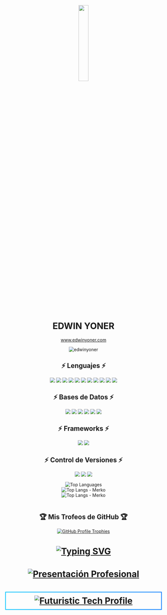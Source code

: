 <p align = "center">
  <br/>
  <br/>
  <img src = "https://media.giphy.com/media/jpVnC65DmYeyRL4LHS/giphy.gif" width = "25%">
</p>

<h1 align="center">EDWIN YONER</h1>

<p align = "center">
  <a href="https://www.edwinyoner.com" align="center">www.edwinyoner.com</a>
</p>
<p align="center"> <img src="https://komarev.com/ghpvc/?username=edwin-yoner&label=Profile%20views&color=0e75b6&style=flat" alt="edwinyoner" /> </p>

<h2 align="center">⚡ Lenguajes ⚡</h2>

<p align="center">
    <!-- Lenguajes de Descripción -->
    <img src="https://img.shields.io/badge/VHDL-666666?style=for-the-badge&logo=xilinx&logoColor=white">
    <!-- Lenguajes de Programación -->
    <img src="https://img.shields.io/badge/C-00599C?style=for-the-badge&logo=c&logoColor=white">
    <img src="https://img.shields.io/badge/C%2B%2B-00599C?style=for-the-badge&logo=c%2B%2B&logoColor=white">
    <img src="https://img.shields.io/badge/Java-ED8B00?style=for-the-badge&logo=openjdk&logoColor=white">
    <img src="https://img.shields.io/badge/Go-00ADD8?style=for-the-badge&logo=go&logoColor=white">
    <img src="https://img.shields.io/badge/Python-3776AB?style=for-the-badge&logo=python&logoColor=white">
    <img src="https://img.shields.io/badge/PHP-777BB4?style=for-the-badge&logo=php&logoColor=white">
    <img src="https://img.shields.io/badge/JavaScript-F7DF1E?style=for-the-badge&logo=javascript&logoColor=black">
    <img src="https://img.shields.io/badge/TypeScript-007ACC?style=for-the-badge&logo=typescript&logoColor=white">
    <img src="https://img.shields.io/badge/HTML5-E34F26?style=for-the-badge&logo=html5&logoColor=white">
    <img src="https://img.shields.io/badge/CSS3-1572B6?style=for-the-badge&logo=css3&logoColor=white">
</p>

<h2 align="center">⚡ Bases de Datos ⚡</h2>
<p align="center">
  <!-- Bases de Datos -->
    <img src="https://img.shields.io/badge/SQLite-07405E?style=for-the-badge&logo=sqlite&logoColor=white">
    <img src="https://img.shields.io/badge/MySQL-005C84?style=for-the-badge&logo=mysql&logoColor=white">
    <img src="https://img.shields.io/badge/Microsoft_SQL_Server-CC2927?style=for-the-badge&logo=microsoft-sql-server&logoColor=white">
    <img src="https://img.shields.io/badge/Oracle-F80000?style=for-the-badge&logo=oracle&logoColor=white">
    <img src="https://img.shields.io/badge/PostgreSQL-316192?style=for-the-badge&logo=postgresql&logoColor=white">
    <img src="https://img.shields.io/badge/MongoDB-4EA94B?style=for-the-badge&logo=mongodb&logoColor=white">
</p>

<h2 align="center">⚡ Frameworks ⚡</h2>
<p align="center">
  <!-- Frameworks -->
    <img src="https://img.shields.io/badge/Laravel-FF2D20?style=for-the-badge&logo=laravel&logoColor=white">
    <img src="https://img.shields.io/badge/Angular-DD0031?style=for-the-badge&logo=angular&logoColor=white">
</p>

<h2 align="center">⚡ Control de Versiones ⚡</h2>
<p align="center">
    <!-- Control de Versiones -->
    <img src="https://img.shields.io/badge/Git-F05032?style=for-the-badge&logo=git&logoColor=white">
    <img src="https://img.shields.io/badge/GitHub-100000?style=for-the-badge&logo=github&logoColor=white">
    <img src="https://img.shields.io/badge/GitLab-330F63?style=for-the-badge&logo=gitlab&logoColor=white">
</p>


<div align="center">
  <img src="https://github-readme-stats.vercel.app/api/top-langs/?username=edwinyoner&theme=monokai&layout=compact&hide_border=true&langs_count=8&card_width=445" alt="Top Languages" />
</div>

<div align="center">
<div align="center">
  <!-- Tema Merko -->
  <img src="https://github-readme-stats.vercel.app/api/top-langs/?username=edwinyoner&langs_count=20&theme=merko" alt="Top Langs - Merko" />
</div>

<div align="center">
  <!-- Tema Merko -->
  <img src="https://github-readme-stats.vercel.app/api/top-langs/?username=edwinyoner&layout=pie&theme=merko" alt="Top Langs - Merko" />
</div>
<br>
</div>

<div align="center">  
  
## 🏆 Mis Trofeos de GitHub 🏆

  <a href="https://github.com/ryo-ma/github-profile-trophy">
    <img src="https://github-profile-trophy.vercel.app/?username=edwinyoner&theme=monokai&column=4" 
         alt="GitHub Profile Trophies" />
  </a>
</div>

<h1 align="center">
  <a href="https://git.io/typing-svg">
    <img src="https://readme-typing-svg.herokuapp.com?font=Fira+Code&pause=1000&color=2196F3&center=true&width=600&lines=Hola+👋+Soy+Edwin+Yoner;Desarrollador+Full+Stack+Junior+🚀;Transformando+ideas+en+código+💻;Aprendiendo+y+creciendo+cada+día+📈;Construyendo+soluciones+innovadoras+🌐" alt="Typing SVG">
  </a>
</h1>

<h1 align="center">
  <a href="https://git.io/typing-svg">
    <img src="https://readme-typing-svg.herokuapp.com?font=Roboto+Mono&weight=600&size=24&duration=4000&pause=500&color=00A8E8&center=true&width=700&lines=Edwin+Yoner+👨‍💻;Full+Stack+Developer+Junior+🚀;Creando+Soluciones+Digitales+💡;Especializado+en+Desarrollo+Web+🌐;Transformando+Ideas+en+Código+✨" alt="Presentación Profesional">
  </a>
</h1>


<h1 align="center">
  <div style="border: 2px solid transparent; border-image: linear-gradient(to right, #00C6FF, #0072FF) 1; border-radius: 10px; padding: 10px; animation: border-dance 5s linear infinite;">
    <a href="https://git.io/typing-svg">
      <img src="https://readme-typing-svg.herokuapp.com?font=Orbitron&weight=700&size=25&duration=3500&color=00F7FF&center=true&width=700&lines=Edwin+Yoner+|+Full+Stack+Developer+🚀;Craft+Digital+Solutions+💻;Innovating+Through+Code+✨;Bridging+Ideas+and+Technology+🌐;Continuous+Learning+Journey+📈" alt="Futuristic Tech Profile">
    </a>
  </div>
</h1>

<style>
@keyframes border-dance {
  0% {
    border-image: linear-gradient(to right, #00C6FF, #0072FF) 1;
  }
  50% {
    border-image: linear-gradient(to right, #0072FF, #00C6FF) 1;
  }
  100% {
    border-image: linear-gradient(to right, #00C6FF, #0072FF) 1;
  }
}
</style>
